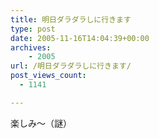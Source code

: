 ```yaml
---
title: 明日ダラダラしに行きます
type: post
date: 2005-11-16T14:04:39+00:00
archives:
    - 2005
url: /明日ダラダラしに行きます/
post_views_count:
  - 1141

---
```

楽しみ～（謎）